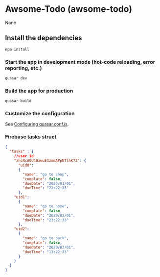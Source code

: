 # Awsome-Todo (awsome-todo)

None

## Install the dependencies
```bash
npm install
```

### Start the app in development mode (hot-code reloading, error reporting, etc.)
```bash
quasar dev
```


### Build the app for production
```bash
quasar build
```

### Customize the configuration
See [Configuring quasar.conf.js](https://quasar.dev/quasar-cli/quasar-conf-js).


### Firebase tasks struct

```json
{
  "tasks" : {
    //user id
    "zhcNcA0U40awuE3zmmAPpNTlhK73": {
      "uid0":
      {
        "name": "go to shop",
        "complate": false,
        "dueDate": "2020/01/01",
        "dueTime": "22:22:33"
      },
    "uid1":
      {
        "name": "go to home",
        "complate": false,
        "dueDate": "2020/02/01",
        "dueTime": "23:22:33"
      },    
    "uid2":
      {
        "name": "go to park",
        "complate": false,
        "dueDate": "2020/03/01",
        "dueTime": "13:22:33"
      }
    }
  }
} 
```


